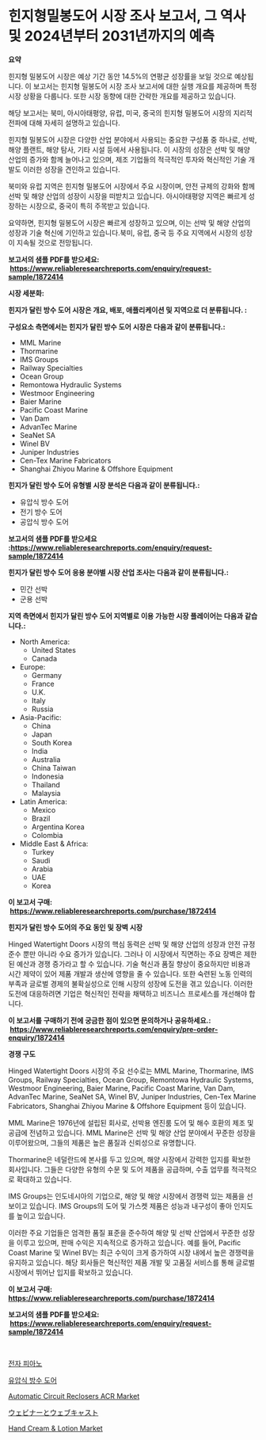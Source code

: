 <p><h1>힌지형밀봉도어 시장 조사 보고서, 그 역사 및 2024년부터 2031년까지의 예측</h1></p><p><strong>요약</strong></p>
<p><p>힌지형 밀봉도어 시장은 예상 기간 동안 14.5%의 연평균 성장률을 보일 것으로 예상됩니다. 이 보고서는 힌지형 밀봉도어 시장 조사 보고서에 대한 실행 개요를 제공하며 특정 시장 상황을 다룹니다. 또한 시장 동향에 대한 간략한 개요를 제공하고 있습니다. </p><p>해당 보고서는 북미, 아시아태평양, 유럽, 미국, 중국의 힌지형 밀봉도어 시장의 지리적 전파에 대해 자세히 설명하고 있습니다. </p><p>힌지형 밀봉도어 시장은 다양한 산업 분야에서 사용되는 중요한 구성품 중 하나로, 선박, 해양 플랜트, 해양 탐사, 기타 시설 등에서 사용됩니다. 이 시장의 성장은 선박 및 해양 산업의 증가와 함께 늘어나고 있으며, 제조 기업들의 적극적인 투자와 혁신적인 기술 개발도 이러한 성장을 견인하고 있습니다.</p><p>북미와 유럽 지역은 힌지형 밀봉도어 시장에서 주요 시장이며, 안전 규제의 강화와 함께 선박 및 해양 산업의 성장이 시장을 떠받치고 있습니다. 아시아태평양 지역은 빠르게 성장하는 시장으로, 중국이 특히 주목받고 있습니다.</p><p>요약하면, 힌지형 밀봉도어 시장은 빠르게 성장하고 있으며, 이는 선박 및 해양 산업의 성장과 기술 혁신에 기인하고 있습니다.북미, 유럽, 중국 등 주요 지역에서 시장의 성장이 지속될 것으로 전망됩니다.</p></p>
<p><strong>보고서의 샘플 PDF를 받으세요: &nbsp;<a href="https://www.reliableresearchreports.com/enquiry/request-sample/1872414">https://www.reliableresearchreports.com/enquiry/request-sample/1872414</a></strong></p>
<p><strong>시장 세분화:</strong></p>
<p><strong> 힌지가 달린 방수 도어 시장은 개요, 배포, 애플리케이션 및 지역으로 더 분류됩니다. :</strong></p>
<p><strong>구성요소 측면에서는 힌지가 달린 방수 도어 시장은 다음과 같이 분류됩니다.:</strong></p>
<p><ul><li>MML Marine</li><li>Thormarine</li><li>IMS Groups</li><li>Railway Specialties</li><li>Ocean Group</li><li>Remontowa Hydraulic Systems</li><li>Westmoor Engineering</li><li>Baier Marine</li><li>Pacific Coast Marine</li><li>Van Dam</li><li>AdvanTec Marine</li><li>SeaNet SA</li><li>Winel BV</li><li>Juniper Industries</li><li>Cen-Tex Marine Fabricators</li><li>Shanghai Zhiyou Marine & Offshore Equipment</li></ul></p>
<p><strong> 힌지가 달린 방수 도어 유형별 시장 분석은 다음과 같이 분류됩니다.:</strong></p>
<p><ul><li>유압식 방수 도어</li><li>전기 방수 도어</li><li>공압식 방수 도어</li></ul></p>
<p><strong>보고서의 샘플 PDF를 받으세요 :<a href="https://www.reliableresearchreports.com/enquiry/request-sample/1872414">https://www.reliableresearchreports.com/enquiry/request-sample/1872414</a></strong></p>
<p><strong> 힌지가 달린 방수 도어 응용 분야별 시장 산업 조사는 다음과 같이 분류됩니다.:</strong></p>
<p><ul><li>민간 선박</li><li>군용 선박</li></ul></p>
<p><strong>지역 측면에서 힌지가 달린 방수 도어 지역별로 이용 가능한 시장 플레이어는 다음과 같습니다.:</strong></p>
<p><ul>
    <li>
        North America:
        <ul>
            <li>United States</li>
            <li>Canada</li>
        </ul>
    </li>
    <li>
        Europe:
        <ul>
            <li>Germany</li>
            <li>France</li>
            <li>U.K.</li>
            <li>Italy</li>
            <li>Russia</li>
        </ul>
    </li>
    <li>
        Asia-Pacific:
        <ul>
            <li>China</li>
            <li>Japan</li>
            <li>South Korea</li>
            <li>India</li>
            <li>Australia</li>
            <li>China Taiwan</li>
            <li>Indonesia</li>
            <li>Thailand</li>
            <li>Malaysia</li>
        </ul>
    </li>
    <li>
        Latin America:
        <ul>
            <li>Mexico</li>
            <li>Brazil</li>
            <li>Argentina Korea</li>
            <li>Colombia</li>
        </ul>
    </li>
    <li>
        Middle East & Africa:
        <ul>
            <li>Turkey</li>
            <li>Saudi</li>
            <li>Arabia</li>
            <li>UAE</li>
            <li>Korea</li>
        </ul>
    </li>
    </ul></p>
<p><strong>이 보고서 구매: &nbsp;<a href="https://www.reliableresearchreports.com/purchase/1872414">https://www.reliableresearchreports.com/purchase/1872414</a></strong></p>
<p><strong>힌지가 달린 방수 도어의 주요 동인 및 장벽 시장</strong></p>
<p><p>Hinged Watertight Doors 시장의 핵심 동력은 선박 및 해양 산업의 성장과 안전 규정 준수 뿐만 아니라 수요 증가가 있습니다. 그러나 이 시장에서 직면하는 주요 장벽은 제한된 예산과 경쟁 증가라고 할 수 있습니다. 기술 혁신과 품질 향상이 중요하지만 비용과 시간 제약이 있어 제품 개발과 생산에 영향을 줄 수 있습니다. 또한 숙련된 노동 인력의 부족과 글로벌 경제의 불확실성으로 인해 시장의 성장에 도전을 겪고 있습니다. 이러한 도전에 대응하려면 기업은 혁신적인 전략을 채택하고 비즈니스 프로세스를 개선해야 합니다.</p></p>
<p><strong>이 보고서를 구매하기 전에 궁금한 점이 있으면 문의하거나 공유하세요.: &nbsp;<a href="https://www.reliableresearchreports.com/enquiry/pre-order-enquiry/1872414">https://www.reliableresearchreports.com/enquiry/pre-order-enquiry/1872414</a></strong></p>
<p><strong>경쟁 구도</strong></p>
<p><p>Hinged Watertight Doors 시장의 주요 선수로는 MML Marine, Thormarine, IMS Groups, Railway Specialties, Ocean Group, Remontowa Hydraulic Systems, Westmoor Engineering, Baier Marine, Pacific Coast Marine, Van Dam, AdvanTec Marine, SeaNet SA, Winel BV, Juniper Industries, Cen-Tex Marine Fabricators, Shanghai Zhiyou Marine & Offshore Equipment 등이 있습니다.</p><p>MML Marine은 1976년에 설립된 회사로, 선박용 엔진룸 도어 및 해수 호환의 제조 및 공급에 전념하고 있습니다. MML Marine은 선박 및 해양 산업 분야에서 꾸준한 성장을 이루어왔으며, 그들의 제품은 높은 품질과 신뢰성으로 유명합니다.</p><p>Thormarine은 네덜란드에 본사를 두고 있으며, 해양 시장에서 강력한 입지를 확보한 회사입니다. 그들은 다양한 유형의 수문 및 도어 제품을 공급하며, 수출 업무를 적극적으로 확대하고 있습니다.</p><p>IMS Groups는 인도네시아의 기업으로, 해양 및 해양 시장에서 경쟁력 있는 제품을 선보이고 있습니다. IMS Groups의 도어 및 가스켓 제품은 성능과 내구성이 좋아 인지도를 높이고 있습니다.</p><p>이러한 주요 기업들은 엄격한 품질 표준을 준수하여 해양 및 선박 산업에서 꾸준한 성장을 이루고 있으며, 판매 수익은 지속적으로 증가하고 있습니다. 예를 들어, Pacific Coast Marine 및 Winel BV는 최근 수익이 크게 증가하여 시장 내에서 높은 경쟁력을 유지하고 있습니다. 해당 회사들은 혁신적인 제품 개발 및 고품질 서비스를 통해 글로벌 시장에서 뛰어난 입지를 확보하고 있습니다.</p></p>
<p><strong>이 보고서 구매: &nbsp; <a href="https://www.reliableresearchreports.com/purchase/1872414">https://www.reliableresearchreports.com/purchase/1872414</a></strong></p>
<p><strong>보고서의 샘플 PDF를 받으세요: &nbsp;<a href="https://www.reliableresearchreports.com/enquiry/request-sample/1872414">https://www.reliableresearchreports.com/enquiry/request-sample/1872414</a></strong><strong></strong></p>
<p>&nbsp;</p>
<p><p><a href="https://github.com/sougarounis/Market-Research-Report-List-3/blob/main/59423522250.md">전자 피아노</a></p><p><a href="https://github.com/vs2869dizt0/Market-Research-Report-List-1/blob/main/47043682251.md">유압식 방수 도어</a></p><p><a href="https://issuu.com/reportprime-2/docs/automatic-circuit-reclosers-acr-mar_40811dadaab874">Automatic Circuit Reclosers ACR Market</a></p><p><a href="https://medium.com/@carlieshields/%E3%82%A6%E3%82%A7%E3%83%93%E3%83%8A%E3%83%BC%E3%81%8A%E3%82%88%E3%81%B3%E3%82%A6%E3%82%A7%E3%83%96%E3%82%AD%E3%83%A3%E3%82%B9%E3%83%88%E5%B8%82%E5%A0%B4%E3%83%AC%E3%83%9D%E3%83%BC%E3%83%88%E3%81%AF-%E3%81%93%E3%81%AE%E5%B8%82%E5%A0%B4%E3%81%AE%E6%9C%80%E6%96%B0%E3%81%AE%E3%83%88%E3%83%AC%E3%83%B3%E3%83%89%E3%82%84%E6%88%90%E9%95%B7%E3%81%AE%E6%A9%9F%E4%BC%9A%E3%82%92%E6%98%8E%E3%82%89%E3%81%8B%E3%81%AB%E3%81%97%E3%81%BE%E3%81%99-c2c9565f493f">ウェビナーとウェブキャスト</a></p><p><a href="https://github.com/julyju69/Market-Research-Report-List-2/blob/main/hand-cream-lotion-market.md">Hand Cream & Lotion Market</a></p></p>